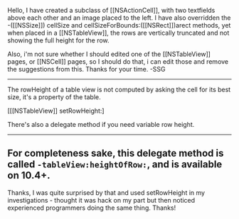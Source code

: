 Hello,
I have created a subclass of [[NSActionCell]], with two textfields above each other and an image placed to the left. I have also overridden the -([[NSSize]]) cellSize and cellSizeForBounds:([[NSRect]])arect methods, yet when placed in a [[NSTableView]], the rows are vertically truncated and not showing the full height for the row.

Also, i'm not sure whether I should edited one of the [[NSTableView]] pages, or [[NSCell]] pages, so I should do that, i can edit those and remove the suggestions from this.
Thanks for your time.
-SSG

----

The rowHeight of a table view is not computed by asking the cell for its best size, it's a property of the table.

[[[NSTableView]] setRowHeight:]

There's also a delegate method if you need variable row height.

----

For completeness sake, this delegate method is called <code>-tableView:heightOfRow:</code>, and is available on 10.4+.
----
Thanks, I was quite surprised by that and used setRowHeight in my investigations - thought it was hack on my part but then noticed experienced programmers doing the same thing.
Thanks!
